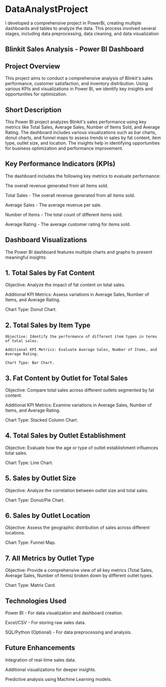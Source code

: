 # DataAnalystProject
I developed a comprehensive project in PowerBi, creating multiple dashboards and tables to analyze the data. This process involved several stages, including data preprocessing, data cleaning, and data visualization

## Blinkit Sales Analysis - Power BI Dashboard



## Project Overview

This project aims to conduct a comprehensive analysis of Blinkit's sales performance, customer satisfaction, and inventory distribution. Using various KPIs and visualizations in Power BI, we identify key insights and opportunities for optimization.

## Short Description
This Power BI project analyzes Blinkit's sales performance using key metrics like Total Sales, Average Sales, Number of Items Sold, and Average Rating. The dashboard includes various visualizations such as bar charts, donut charts, and funnel maps to assess trends in sales by fat content, item type, outlet size, and location. The insights help in identifying opportunities for business optimization and performance improvement.

## Key Performance Indicators (KPIs)

The dashboard includes the following key metrics to evaluate performance:

The overall revenue generated from all items sold.

Total Sales - The overall revenue generated from all items sold.

Average Sales - The average revenue per sale.

Number of Items - The total count of different items sold.

Average Rating - The average customer rating for items sold.

## Dashboard Visualizations

The Power BI dashboard features multiple charts and graphs to present meaningful insights:

## 1. Total Sales by Fat Content

   Objective: Analyze the impact of fat content on total sales.

   Additional KPI Metrics: Assess variations in Average Sales, Number of Items, and Average Rating.

   Chart Type: Donut Chart.

## 2. Total Sales by Item Type

    Objective: Identify the performance of different item types in terms of total sales.

    Additional KPI Metrics: Evaluate Average Sales, Number of Items, and Average Rating.

    Chart Type: Bar Chart.

## 3. Fat Content by Outlet for Total Sales

   Objective: Compare total sales across different outlets segmented by fat content.

   Additional KPI Metrics: Examine variations in Average Sales, Number of Items, and Average Rating.

   Chart Type: Stacked Column Chart.

## 4. Total Sales by Outlet Establishment

   Objective: Evaluate how the age or type of outlet establishment influences total sales.

   Chart Type: Line Chart.

## 5. Sales by Outlet Size

   Objective: Analyze the correlation between outlet size and total sales.

   Chart Type: Donut/Pie Chart.

## 6. Sales by Outlet Location

   Objective: Assess the geographic distribution of sales across different locations.

   Chart Type: Funnel Map.

## 7. All Metrics by Outlet Type

   Objective: Provide a comprehensive view of all key metrics (Total Sales, Average Sales, Number of Items) broken down by different outlet types.

   Chart Type: Matrix Card.

## Technologies Used

   Power BI - For data visualization and dashboard creation.

   Excel/CSV - For storing raw sales data.

   SQL/Python (Optional) - For data preprocessing and analysis.

## Future Enhancements

   Integration of real-time sales data.

   Additional visualizations for deeper insights.

   Predictive analysis using Machine Learning models.

